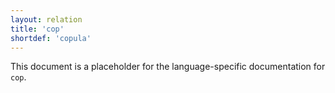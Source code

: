 ```yaml
---
layout: relation
title: 'cop'
shortdef: 'copula'
---
```


This document is a placeholder for the language-specific documentation
for `cop`.